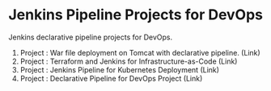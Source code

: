 # Jenkins Pipeline Projects for DevOps
Jenkins declarative pipeline projects for DevOps.

1. Project : War file deployment on Tomcat with declarative pipeline. (Link)
2. Project : Terraform and Jenkins for Infrastructure-as-Code (Link)
3. Project : Jenkins Pipeline for Kubernetes Deployment (Link)
4. Project : Declarative Pipeline for DevOps Project (Link)
